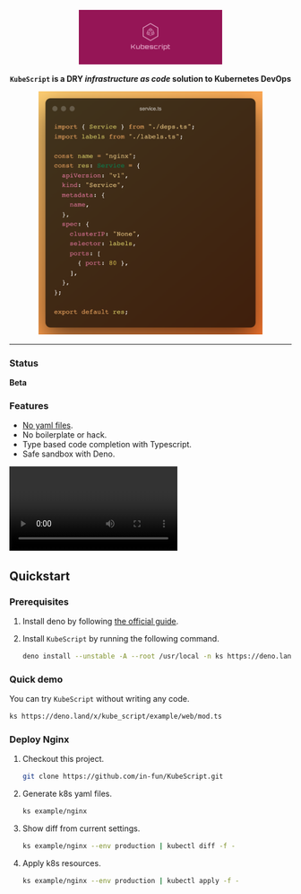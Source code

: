 <div align="center">
<p align="center">
<img width="256" alt="cover" src="doc/image/cover_photo.png"/>

**`KubeScript` is a DRY *infrastructure as code* solution to Kubernetes DevOps**

<img width="400" alt="demo" src="doc/image/service.ts.png"/>
</p>
</div>

<hr/>

### Status

**Beta**

### Features

* [No yaml files](https://noyaml.com/).
* No boilerplate or hack.
* Type based code completion with Typescript.
* Safe sandbox with Deno.

![screencast](doc/screencast.mov)

## Quickstart

### Prerequisites


1. Install deno by following [the official guide](https://deno.land/manual@v1.28.1/getting_started/installation).
2. Install `KubeScript` by running the following command.

   ```bash
   deno install --unstable -A --root /usr/local -n ks https://deno.land/x/kube_script@v0.2.0/main.ts
   ```
### Quick demo

You can try `KubeScript` without writing any code.
```bash
ks https://deno.land/x/kube_script/example/web/mod.ts
```

### Deploy Nginx

1. Checkout this project.
   ```bash
   git clone https://github.com/in-fun/KubeScript.git
   ```

1. Generate k8s yaml files.

   ```bash
   ks example/nginx
   ```
2. Show diff from current settings.

   ```bash
   ks example/nginx --env production | kubectl diff -f -
   ```
3. Apply k8s resources.

   ```bash
   ks example/nginx --env production | kubectl apply -f -
   ```


